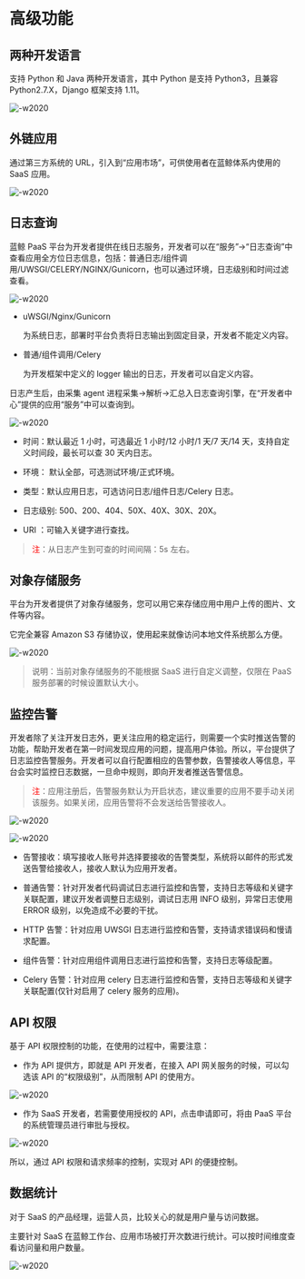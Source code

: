 # 高级功能

## 两种开发语言

支持 Python 和 Java 两种开发语言，其中 Python 是支持 Python3，且兼容 Python2.7.X，Django 框架支持 1.11。

![-w2020](../../assets/图片20.png)

## 外链应用

通过第三方系统的 URL，引入到“应用市场”，可供使用者在蓝鲸体系内使用的 SaaS 应用。

![-w2020](../../assets/图片18.png)

## 日志查询

蓝鲸 PaaS 平台为开发者提供在线日志服务，开发者可以在“服务”-\>“日志查询”中查看应用全方位日志信息，包括：普通日志/组件调用/UWSGI/CELERY/NGINX/Gunicorn，也可以通过环境，日志级别和时间过滤查看。

![-w2020](../../assets/图片39.png)

- uWSGI/Nginx/Gunicorn

  为系统日志，部署时平台负责将日志输出到固定目录，开发者不能定义内容。

- 普通/组件调用/Celery

  为开发框架中定义的 logger 输出的日志，开发者可以自定义内容。

日志产生后，由采集 agent 进程采集-\>解析-\>汇总入日志查询引擎，在“开发者中心”提供的应用“服务”中可以查询到。

![-w2020](../../assets/图片40.png)

- 时间：默认最近 1 小时，可选最近 1 小时/12 小时/1 天/7 天/14 天，支持自定义时间段，最长可以查 30 天内日志。

- 环境： 默认全部，可选测试环境/正式环境。

- 类型：默认应用日志，可选访问日志/组件日志/Celery 日志。

- 日志级别: 500、200、404、50X、40X、30X、20X。

- URI ：可输入关键字进行查找。

> <font color=red>注</font>：从日志产生到可查的时间间隔：5s 左右。

## 对象存储服务

平台为开发者提供了对象存储服务，您可以用它来存储应用中用户上传的图片、文件等内容。

它完全兼容 Amazon S3 存储协议，使用起来就像访问本地文件系统那么方便。

![-w2020](../../assets/dev_duixingcunchu.png)

> 说明：当前对象存储服务的不能根据 SaaS 进行自定义调整，仅限在 PaaS 服务部署的时候设置默认大小。

## 监控告警

开发者除了关注开发日志外，更关注应用的稳定运行，则需要一个实时推送告警的功能，帮助开发者在第一时间发现应用的问题，提高用户体验。所以，平台提供了日志监控告警服务。开发者可以自行配置相应的告警参数，告警接收人等信息，平台会实时监控日志数据，一旦命中规则，即向开发者推送告警信息。

> <font color=red>注</font>：应用注册后，告警服务默认为开启状态，建议重要的应用不要手动关闭该服务。如果关闭，应用告警将不会发送给告警接收人。

![-w2020](../../assets/图片41.png)

![-w2020](../../assets/图片42.png)

- 告警接收：填写接收人账号并选择要接收的告警类型，系统将以邮件的形式发送告警给接收人，接收人默认为应用开发者。

- 普通告警：针对开发者代码调试日志进行监控和告警，支持日志等级和关键字关联配置，建议开发者调整日志级别，调试日志用 INFO 级别，异常日志使用 ERROR 级别，以免造成不必要的干扰。

- HTTP 告警：针对应用 UWSGI 日志进行监控和告警，支持请求错误码和慢请求配置。

- 组件告警：针对应用组件调用日志进行监控和告警，支持日志等级配置。

- Celery 告警：针对应用 celery 日志进行监控和告警，支持日志等级和关键字关联配置(仅针对启用了 celery 服务的应用)。

## API 权限

基于 API 权限控制的功能，在使用的过程中，需要注意：

- 作为 API 提供方，即就是 API 开发者，在接入 API 网关服务的时候，可以勾选该 API 的“权限级别”，从而限制 API 的使用方。

![-w2020](../../assets/dev_apikaifa.png)

- 作为 SaaS 开发者，若需要使用授权的 API，点击申请即可，将由 PaaS 平台的系统管理员进行审批与授权。

![-w2020](../../assets/dev_saasapiquanxian.png)

所以，通过 API 权限和请求频率的控制，实现对 API 的便捷控制。

## 数据统计

对于 SaaS 的产品经理，运营人员，比较关心的就是用户量与访问数据。

主要针对 SaaS 在蓝鲸工作台、应用市场被打开次数进行统计。可以按时间维度查看访问量和用户数量。

![-w2020](../../assets/dev_shujutongji.png)
